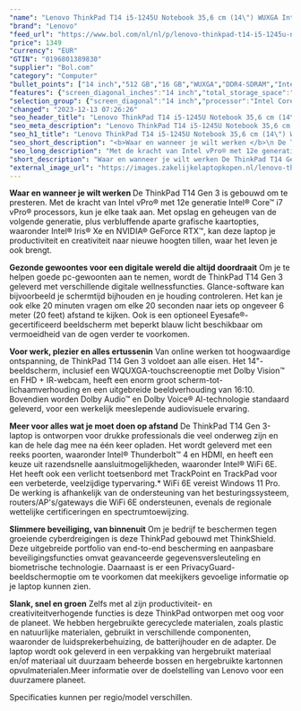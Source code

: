 ```yaml
---
"name": "Lenovo ThinkPad T14 i5-1245U Notebook 35,6 cm (14\") WUXGA Intel® Core™ i5 16 GB DDR4-SDRAM 512 GB SSD Wi-Fi 6E (802.11ax) Windows 11 Pro Zwart"
"brand": "Lenovo"
"feed_url": "https://www.bol.com/nl/nl/p/lenovo-thinkpad-t14-i5-1245u-notebook-35-6-cm-wuxga-intel-core-i5-16-gb-ddr4-sdram-512-gb-ssd-wi-fi-6e-windows-11-pro-zwart/9300000111361894"
"price": 1349
"currency": "EUR"
"GTIN": "0196801389830"
"supplier": "Bol.com"
"category": "Computer"
"bullet_points": ["14 inch","512 GB","16 GB","WUXGA","DDR4-SDRAM","Intel Iris Xe Graphics","Windows"]
"features": {"screen_diagonal_inches":"14 inch","total_storage_space":"512 GB","memory_size":"16 GB","graphics":"WUXGA","memory_type":"DDR4-SDRAM","graphics_card":"Intel Iris Xe Graphics","operating_system":"Windows"}
"selection_group": {"screen_diagonal":"14 inch","processor":"Intel Core i5","changed_price_past_3_days":false,"product_family":"Thinkpad"}
"changed": "2023-12-13 07:26:26"
"seo_header_title": "Lenovo ThinkPad T14 i5-1245U Notebook 35,6 cm (14\") WUXGA Intel® Core™ i5 16 GB DDR4-SDRAM 512 GB SSD Wi-Fi 6E (802.11ax) Windows 11 Pro Zwart"
"seo_meta_description": "Lenovo ThinkPad T14 i5-1245U Notebook 35,6 cm (14\") WUXGA Intel® Core™ i5 16 GB DDR4-SDRAM 512 GB SSD Wi-Fi 6E (802.11ax) Windows 11 Pro Zwart"
"seo_h1_title": "Lenovo ThinkPad T14 i5-1245U Notebook 35,6 cm (14\") WUXGA Intel® Core™ i5 16 GB DDR4-SDRAM 512 GB SSD Wi-Fi 6E (802.11ax) Windows 11 Pro Zwart"
"seo_short_description": "<b>Waar en wanneer je wilt werken </b>\n De ThinkPad T14 Gen 3 is gebouwd om te presteren."
"seo_long_description": "Met de kracht van Intel vPro® met 12e generatie Intel® Core™ i7 vPro® processors, kun je elke taak aan. Met opslag en geheugen van de volgende generatie, plus verbluffende aparte grafische kaartopties, waaronder Intel® Iris® Xe en NVIDIA® GeForce RTX™, kan deze laptop je productiviteit en creativiteit naar nieuwe hoogten tillen, waar het leven je ook brengt. \n\n\n<b>Gezonde gewoontes voor een digitale wereld die altijd doordraait</b>\n Om je te helpen goede pc-gewoonten aan te nemen, wordt de ThinkPad T14 Gen 3 geleverd met verschillende digitale wellnessfuncties. Glance-software kan bijvoorbeeld je schermtijd bijhouden en je houding controleren. Het kan je ook elke 20 minuten vragen om elke 20 seconden naar iets op ongeveer 6 meter (20 feet) afstand te kijken. Ook is een optioneel Eyesafe®-gecertificeerd beeldscherm met beperkt blauw licht beschikbaar om vermoeidheid van de ogen verder te voorkomen. \n\n\n<b>Voor werk, plezier en alles ertussenin</b>\n Van online werken tot hoogwaardige ontspanning, de ThinkPad T14 Gen 3 voldoet aan alle eisen. Het 14\"-beeldscherm, inclusief een WQUXGA-touchscreenoptie met Dolby Vision™ en FHD + IR-webcam, heeft een enorm groot scherm-tot-lichaamverhouding en een uitgebreide beeldverhouding van 16:10. Bovendien worden Dolby Audio™ en Dolby Voice® AI-technologie standaard geleverd, voor een werkelijk meeslepende audiovisuele ervaring. \n\n\n<b>Meer voor alles wat je moet doen op afstand</b>\n De ThinkPad T14 Gen 3-laptop is ontworpen voor drukke professionals die veel onderweg zijn en kan de hele dag mee na één keer opladen. Het wordt geleverd met een reeks poorten, waaronder Intel® Thunderbolt™ 4 en HDMI, en heeft een keuze uit razendsnelle aansluitmogelijkheden, waaronder Intel® WiFi 6E. Het heeft ook een verlicht toetsenbord met TrackPoint en TrackPad voor een verbeterde, veelzijdige typervaring. * WiFi 6E vereist Windows 11 Pro. De werking is afhankelijk van de ondersteuning van het besturingssysteem, routers/AP's/gateways die WiFi 6E ondersteunen, evenals de regionale wettelijke certificeringen en spectrumtoewijzing. \n\n\n<b>Slimmere beveiliging, van binnenuit</b>\n Om je bedrijf te beschermen tegen groeiende cyberdreigingen is deze ThinkPad gebouwd met ThinkShield. Deze uitgebreide portfolio van end-to-end bescherming en aanpasbare beveiligingsfuncties omvat geavanceerde gegevensversleuteling en biometrische technologie. Daarnaast is er een PrivacyGuard-beeldschermoptie om te voorkomen dat meekijkers gevoelige informatie op je laptop kunnen zien. \n\n\n<b>Slank, snel en groen</b>\n Zelfs met al zijn productiviteit- en creativiteitverhogende functies is deze ThinkPad ontworpen met oog voor de planeet. We hebben hergebruikte gerecyclede materialen, zoals plastic en natuurlijke materialen, gebruikt in verschillende componenten, waaronder de luidsprekerbehuizing, de batterijhouder en de adapter. De laptop wordt ook geleverd in een verpakking van hergebruikt materiaal en/of materiaal uit duurzaam beheerde bossen en hergebruikte kartonnen opvulmaterialen. Meer informatie over de doelstelling van Lenovo voor een duurzamere planeet. \n\nSpecificaties kunnen per regio/model verschillen."
"short_description": "Waar en wanneer je wilt werken De ThinkPad T14 Gen 3 is gebouwd om te presteren. Met de kracht van Intel vPro® met 12e generatie Intel® Core™ i7 vPro® processors, kun je elke taak aan. Met opslag en geheugen van de volgende generatie, plus verbluffende aparte grafische kaartopties, waaronder Intel® Iris® Xe en NVIDIA® GeForce RTX™, kan deze laptop je productiviteit en creativiteit naar nieuwe hoogten tillen, waar het leven je ook brengt. Gezonde gewoontes voor een digitale wereld die altijd doordraait Om je te helpen goede pc-gewoonten aan te nemen, wordt de ThinkPad T14 Gen 3 geleverd met verschillende digitale wellnessfuncties. Glance-software kan bijvoorbeeld je schermtijd bijhouden en je houding controleren. Het kan je ook elke 20 minuten vragen om elke 20 seconden naar iets op ongeveer 6 meter (20 feet) afstand te kijken. Ook is een optioneel Eyesafe®-gecertificeerd beeldscherm met beperkt blauw licht beschikbaar om vermoeidheid van de ogen verder te voorkomen. Voor werk, plezier en alles ertussenin Van online werken tot hoogwaardige ontspanning, de ThinkPad T14 Gen 3 voldoet aan alle eisen. Het 14\"-beeldscherm, inclusief een WQUXGA-touchscreenoptie met Dolby Vision™ en FHD + IR-webcam, heeft een enorm groot scherm-tot-lichaamverhouding en een uitgebreide beeldverhouding van 16:10. Bovendien worden Dolby Audio™ en Dolby Voice® AI-technologie standaard geleverd, voor een werkelijk meeslepende audiovisuele ervaring. Meer voor alles wat je moet doen op afstand De ThinkPad T14 Gen 3-laptop is ontworpen voor drukke professionals die veel onderweg zijn en kan de hele dag mee na één keer opladen. Het wordt geleverd met een reeks poorten, waaronder Intel® Thunderbolt™ 4 en HDMI, en heeft een keuze uit razendsnelle aansluitmogelijkheden, waaronder Intel® WiFi 6E. Het heeft ook een verlicht toetsenbord met TrackPoint en TrackPad voor een verbeterde, veelzijdige typervaring.* WiFi 6E vereist Windows 11 Pro. De werking is afhankelijk van de ondersteuning van het besturingssysteem, routers/AP's/gateways die WiFi 6E ondersteunen, evenals de regionale wettelijke certificeringen en spectrumtoewijzing. Slimmere beveiliging, van binnenuit Om je bedrijf te beschermen tegen groeiende cyberdreigingen is deze ThinkPad gebouwd met ThinkShield. Deze uitgebreide portfolio van end-to-end bescherming en aanpasbare beveiligingsfuncties omvat geavanceerde gegevensversleuteling en biometrische technologie. Daarnaast is er een PrivacyGuard-beeldschermoptie om te voorkomen dat meekijkers gevoelige informatie op je laptop kunnen zien. Slank, snel en groen Zelfs met al zijn productiviteit- en creativiteitverhogende functies is deze ThinkPad ontworpen met oog voor de planeet. We hebben hergebruikte gerecyclede materialen, zoals plastic en natuurlijke materialen, gebruikt in verschillende componenten, waaronder de luidsprekerbehuizing, de batterijhouder en de adapter. De laptop wordt ook geleverd in een verpakking van hergebruikt materiaal en/of materiaal uit duurzaam beheerde bossen en hergebruikte kartonnen opvulmaterialen.Meer informatie over de doelstelling van Lenovo voor een duurzamere planeet. Specificaties kunnen per regio/model verschillen."
"external_image_url": "https://images.zakelijkelaptopkopen.nl/lenovo-thinkpad-t14-i5-1245u-notebook-35-6-cm-wuxga-intel-core-i5-16-gb-ddr4-sdram-512-gb-ssd-wi-fi-6e-windows-11-pro-zwart.webp"
---
```


<b>Waar en wanneer je wilt werken </b>
 De ThinkPad T14 Gen 3 is gebouwd om te presteren. Met de kracht van Intel vPro® met 12e generatie Intel® Core™ i7 vPro® processors, kun je elke taak aan. Met opslag en geheugen van de volgende generatie, plus verbluffende aparte grafische kaartopties, waaronder Intel® Iris® Xe en NVIDIA® GeForce RTX™, kan deze laptop je productiviteit en creativiteit naar nieuwe hoogten tillen, waar het leven je ook brengt.


<b>Gezonde gewoontes voor een digitale wereld die altijd doordraait</b>
 Om je te helpen goede pc-gewoonten aan te nemen, wordt de ThinkPad T14 Gen 3 geleverd met verschillende digitale wellnessfuncties. Glance-software kan bijvoorbeeld je schermtijd bijhouden en je houding controleren. Het kan je ook elke 20 minuten vragen om elke 20 seconden naar iets op ongeveer 6 meter (20 feet) afstand te kijken. Ook is een optioneel Eyesafe®-gecertificeerd beeldscherm met beperkt blauw licht beschikbaar om vermoeidheid van de ogen verder te voorkomen.


<b>Voor werk, plezier en alles ertussenin</b>
 Van online werken tot hoogwaardige ontspanning, de ThinkPad T14 Gen 3 voldoet aan alle eisen. Het 14"-beeldscherm, inclusief een WQUXGA-touchscreenoptie met Dolby Vision™ en FHD + IR-webcam, heeft een enorm groot scherm-tot-lichaamverhouding en een uitgebreide beeldverhouding van 16:10. Bovendien worden Dolby Audio™ en Dolby Voice® AI-technologie standaard geleverd, voor een werkelijk meeslepende audiovisuele ervaring.


<b>Meer voor alles wat je moet doen op afstand</b>
 De ThinkPad T14 Gen 3-laptop is ontworpen voor drukke professionals die veel onderweg zijn en kan de hele dag mee na één keer opladen. Het wordt geleverd met een reeks poorten, waaronder Intel® Thunderbolt™ 4 en HDMI, en heeft een keuze uit razendsnelle aansluitmogelijkheden, waaronder Intel® WiFi 6E. Het heeft ook een verlicht toetsenbord met TrackPoint en TrackPad voor een verbeterde, veelzijdige typervaring.* WiFi 6E vereist Windows 11 Pro. De werking is afhankelijk van de ondersteuning van het besturingssysteem, routers/AP's/gateways die WiFi 6E ondersteunen, evenals de regionale wettelijke certificeringen en spectrumtoewijzing.


<b>Slimmere beveiliging, van binnenuit</b>
 Om je bedrijf te beschermen tegen groeiende cyberdreigingen is deze ThinkPad gebouwd met ThinkShield. Deze uitgebreide portfolio van end-to-end bescherming en aanpasbare beveiligingsfuncties omvat geavanceerde gegevensversleuteling en biometrische technologie. Daarnaast is er een PrivacyGuard-beeldschermoptie om te voorkomen dat meekijkers gevoelige informatie op je laptop kunnen zien.


<b>Slank, snel en groen</b>
 Zelfs met al zijn productiviteit- en creativiteitverhogende functies is deze ThinkPad ontworpen met oog voor de planeet. We hebben hergebruikte gerecyclede materialen, zoals plastic en natuurlijke materialen, gebruikt in verschillende componenten, waaronder de luidsprekerbehuizing, de batterijhouder en de adapter. De laptop wordt ook geleverd in een verpakking van hergebruikt materiaal en/of materiaal uit duurzaam beheerde bossen en hergebruikte kartonnen opvulmaterialen.Meer informatie over de doelstelling van Lenovo voor een duurzamere planeet.

Specificaties kunnen per regio/model verschillen.